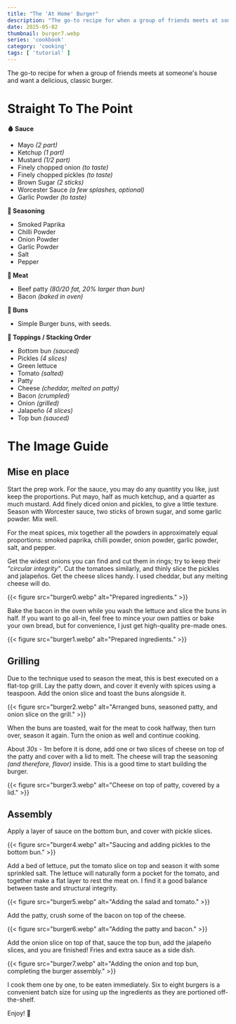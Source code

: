 ```yaml
---
title: "The 'At Home' Burger"
description: "The go-to recipe for when a group of friends meets at someone's house and want a delicious, classic burger."
date: 2025-05-02
thumbnail: burger7.webp
series: 'cookbook'
category: 'cooking'
tags: [ 'tutorial' ]
---
```


The go-to recipe for when a group of friends meets at someone's house and want a delicious, classic burger.

<!--more-->

# Straight To The Point

**🩸 Sauce**
- Mayo _(2 part)_
- Ketchup _(1 part)_
- Mustard _(1/2 part)_
- Finely chopped onion _(to taste)_
- Finely chopped pickles _(to taste)_
- Brown Sugar _(2 sticks)_
- Worcester Sauce _(a few splashes, optional)_
- Garlic Powder _(to taste)_

**🧂 Seasoning**

- Smoked Paprika
- Chilli Powder
- Onion Powder
- Garlic Powder
- Salt
- Pepper

**🥩 Meat**
- Beef patty _(80/20 fat, 20% larger than bun)_
- Bacon _(baked in oven)_

**🍔 Buns**
- Simple Burger buns, with seeds.

**🥬 Toppings / Stacking Order**

- Bottom bun _(sauced)_
- Pickles _(4 slices)_
- Green lettuce
- Tomato _(salted)_
- Patty
- Cheese _(cheddar, melted on patty)_
- Bacon _(crumpled)_
- Onion _(grilled)_
- Jalapeño _(4 slices)_
- Top bun _(sauced)_

# The Image Guide

## Mise en place

Start the prep work.
For the sauce, you may do any quantity you like, just keep the proportions.
Put mayo, half as much ketchup, and a quarter as much mustard.
Add finely diced onion and pickles, to give a little texture.
Season with Worcester sauce, two sticks of brown sugar, and some garlic powder.
Mix well.

For the meat spices, mix together all the powders in approximately equal proportions: smoked paprika, chilli powder,
onion powder, garlic powder, salt, and pepper.

Get the widest onions you can find and cut them in rings; try to keep their _"circular integrity"_.
Cut the tomatoes similarly, and thinly slice the pickles and jalapeños.
Get the cheese slices handy.
I used cheddar, but any melting cheese will do.

{{< figure src="burger0.webp" alt="Prepared ingredients." >}}

Bake the bacon in the oven while you wash the lettuce and slice the buns in half.
If you want to go all-in, feel free to mince your own patties or bake your own bread, but for convenience, I just get
high-quality pre-made ones.

{{< figure src="burger1.webp" alt="Prepared ingredients." >}}

## Grilling

Due to the technique used to season the meat, this is best executed on a flat-top grill.
Lay the patty down, and cover it evenly with spices using a teaspoon.
Add the onion slice and toast the buns alongside it.

{{< figure src="burger2.webp" alt="Arranged buns, seasoned patty, and onion slice on the grill." >}}

When the buns are toasted, wait for the meat to cook halfway, then turn over, season it again.
Turn the onion as well and continue cooking.

About _30s - 1m_ before it is done, add one or two slices of cheese on top of the patty and cover with a lid to melt.
The cheese will trap the seasoning _(and therefore, flavor)_ inside.
This is a good time to start building the burger.

{{< figure src="burger3.webp" alt="Cheese on top of patty, covered by a lid." >}}

## Assembly

Apply a layer of sauce on the bottom bun, and cover with pickle slices.

{{< figure src="burger4.webp" alt="Saucing and adding pickles to the bottom bun." >}}

Add a bed of lettuce, put the tomato slice on top and season it with some sprinkled salt.
The lettuce will naturally form a pocket for the tomato, and together make a flat layer to rest the meat on.
I find it a good balance between taste and structural integrity.

{{< figure src="burger5.webp" alt="Adding the salad and tomato." >}}

Add the patty, crush some of the bacon on top of the cheese.

{{< figure src="burger6.webp" alt="Adding the patty and bacon." >}}

Add the onion slice on top of that, sauce the top bun, add the jalapeño slices, and you are finished!
Fries and extra sauce as a side dish.

{{< figure src="burger7.webp" alt="Adding the onion and top bun, completing the burger assembly." >}}

I cook them one by one, to be eaten immediately.
Six to eight burgers is a convenient batch size for using up the ingredients as they are portioned off-the-shelf.

Enjoy! 🍔
